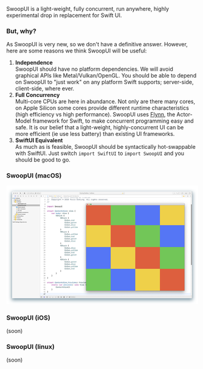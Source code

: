 SwoopUI is a light-weight, fully concurrent, run anywhere, highly experimental drop in replacement for Swift UI.

### But, why?

As SwoopUI is very new, so we don't have a definitive answer. However, here are some reasons we think SwoopUI will be useful:

1. **Independence**  
    SwoopUI should have no platform dependencies. We will avoid graphical APIs like Metal/Vulkan/OpenGL. You should be able to depend on SwoopUI to "just work" on any platform Swift supports; server-side, client-side, where ever.
2. **Full Concurrency**  
    Multi-core CPUs are here in abundance.  Not only are there many cores, on Apple Silicon some cores provide different runtime characteristics (high efficiency vs high performance). SwoopUI uses [Flynn](https://github.com/KittyMac/flynn), the Actor-Model framework for Swift, to make concurrent programming easy and safe. It is our belief that a light-weight, highly-concurrent UI can be more efficient (ie use less battery) than existing UI frameworks.
3. **SwiftUI Equivalent**  
    As much as is feasible, SwoopUI should be syntactically hot-swappable with SwiftUI.  Just switch ```import SwiftUI``` to ```import SwoopUI``` and you should be good to go.


### SwoopUI (macOS)

![](meta/macOS.png)

### SwoopUI (iOS)

(soon)

### SwoopUI (linux)

(soon)
